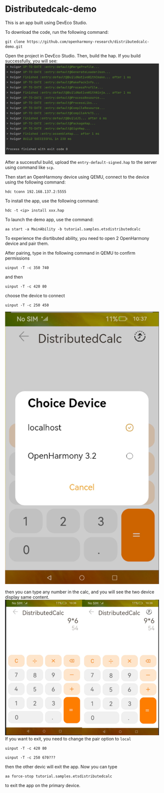 # Distributedcalc-demo

This is an app built using DevEco Studio.

To download the code, run the following command:
```
git clone https://github.com/openharmony-research/distributedcalc-demo.git
```
Open the project in DevEco Studio. Then, build the hap. If you build successfully, you will see:
![build](images/2.png)

After a successful build, upload the `entry-default-signed.hap` to the server using command like `scp`.

Then start an OpenHarmony device using QEMU, connect to the device using the following command:
```
hdc tconn 192.168.137.2:5555
```

To install the app, use the following command:
```
hdc -t <ip> install xxx.hap
```

To launch the demo app, use the command:
```
aa start -a MainAbility -b tutorial.samples.etsdistributedcalc
```

To experience the disrtibuted ability, you need to open 2 OpenHarmony device and pair them.

After pairing, type in the following command in QEMU to confirm permissions
```
uinput -T -c 350 740
```
and then
```
uinput -T -c 420 80
```
choose the device to connect
```
uinput -T -c 250 450
```
![connect](images/3.png)

then you can type any number in the calc, and you will see the two device display same content.
![content](images/4.png)
If you want to exit, you need to change the pair option to `local`
```
uinput -T -c 420 80
```
```
uinput -T -c 250 670???
```
then the other devic will exit the app.
Now you can type 
```
aa force-stop tutorial.samples.etsdistributedcalc
```
to exit the app on the primary device.
